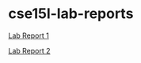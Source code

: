 # cse15l-lab-reports

[Lab Report 1](lab-report-1-week-2.html)

[Lab Report 2](lab-report-2-week-4.html)
